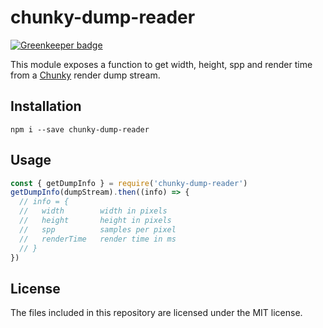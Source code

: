 # chunky-dump-reader

[![Greenkeeper badge](https://badges.greenkeeper.io/TeamWertarbyte/chunky-dump-reader.svg)](https://greenkeeper.io/)

This module exposes a function to get width, height, spp and render time from a [Chunky][chunky] render dump stream.

## Installation
`npm i --save chunky-dump-reader`

## Usage
```js
const { getDumpInfo } = require('chunky-dump-reader')
getDumpInfo(dumpStream).then((info) => {
  // info = {
  //   width        width in pixels
  //   height       height in pixels
  //   spp          samples per pixel
  //   renderTime   render time in ms
  // }
})
```

## License
The files included in this repository are licensed under the MIT license.

[chunky]: https://github.com/llbit/chunky